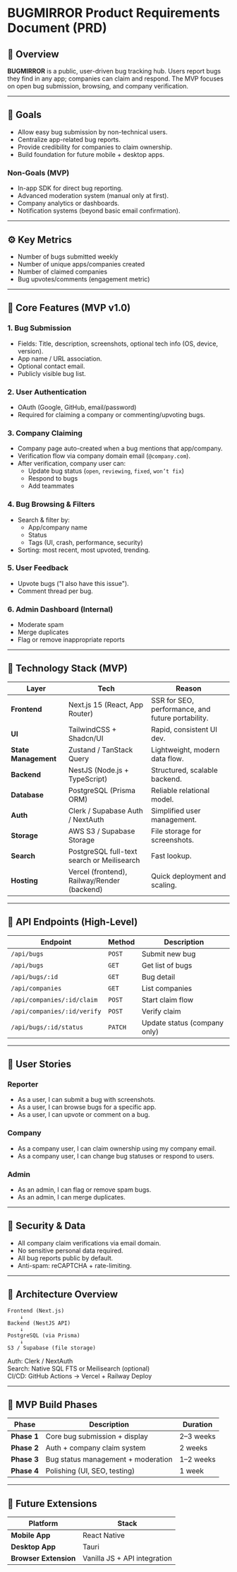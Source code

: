 # BUGMIRROR Product Requirements Document (PRD)

## 🧭 Overview
**BUGMIRROR** is a public, user-driven bug tracking hub. Users report bugs they find in any app; companies can claim and respond. The MVP focuses on open bug submission, browsing, and company verification.

---

## 🎯 Goals
- Allow easy bug submission by non-technical users.
- Centralize app-related bug reports.
- Provide credibility for companies to claim ownership.
- Build foundation for future mobile + desktop apps.

### Non-Goals (MVP)
- In-app SDK for direct bug reporting.
- Advanced moderation system (manual only at first).
- Company analytics or dashboards.
- Notification systems (beyond basic email confirmation).

---

## ⚙️ Key Metrics
- Number of bugs submitted weekly
- Number of unique apps/companies created
- Number of claimed companies
- Bug upvotes/comments (engagement metric)

---

## 🧩 Core Features (MVP v1.0)

### 1. Bug Submission
- Fields: Title, description, screenshots, optional tech info (OS, device, version).
- App name / URL association.
- Optional contact email.
- Publicly visible bug list.

### 2. User Authentication
- OAuth (Google, GitHub, email/password)
- Required for claiming a company or commenting/upvoting bugs.

### 3. Company Claiming
- Company page auto-created when a bug mentions that app/company.
- Verification flow via company domain email (`@company.com`).
- After verification, company user can:
  - Update bug status (`open`, `reviewing`, `fixed`, `won’t fix`)
  - Respond to bugs
  - Add teammates

### 4. Bug Browsing & Filters
- Search & filter by:
  - App/company name
  - Status
  - Tags (UI, crash, performance, security)
- Sorting: most recent, most upvoted, trending.

### 5. User Feedback
- Upvote bugs ("I also have this issue").
- Comment thread per bug.

### 6. Admin Dashboard (Internal)
- Moderate spam
- Merge duplicates
- Flag or remove inappropriate reports

---

## 🧱 Technology Stack (MVP)

| Layer | Tech | Reason |
|-------|------|--------|
| **Frontend** | Next.js 15 (React, App Router) | SSR for SEO, performance, and future portability. |
| **UI** | TailwindCSS + Shadcn/UI | Rapid, consistent UI dev. |
| **State Management** | Zustand / TanStack Query | Lightweight, modern data flow. |
| **Backend** | NestJS (Node.js + TypeScript) | Structured, scalable backend. |
| **Database** | PostgreSQL (Prisma ORM) | Reliable relational model. |
| **Auth** | Clerk / Supabase Auth / NextAuth | Simplified user management. |
| **Storage** | AWS S3 / Supabase Storage | File storage for screenshots. |
| **Search** | PostgreSQL full-text search or Meilisearch | Fast lookup. |
| **Hosting** | Vercel (frontend), Railway/Render (backend) | Quick deployment and scaling. |

---

## 🧾 API Endpoints (High-Level)

| Endpoint | Method | Description |
|-----------|---------|-------------|
| `/api/bugs` | `POST` | Submit new bug |
| `/api/bugs` | `GET` | Get list of bugs |
| `/api/bugs/:id` | `GET` | Bug detail |
| `/api/companies` | `GET` | List companies |
| `/api/companies/:id/claim` | `POST` | Start claim flow |
| `/api/companies/:id/verify` | `POST` | Verify claim |
| `/api/bugs/:id/status` | `PATCH` | Update status (company only) |

---

## 👥 User Stories

### Reporter
- As a user, I can submit a bug with screenshots.
- As a user, I can browse bugs for a specific app.
- As a user, I can upvote or comment on a bug.

### Company
- As a company user, I can claim ownership using my company email.
- As a company user, I can change bug statuses or respond to users.

### Admin
- As an admin, I can flag or remove spam bugs.
- As an admin, I can merge duplicates.

---

## 🔐 Security & Data
- All company claim verifications via email domain.
- No sensitive personal data required.
- All bug reports public by default.
- Anti-spam: reCAPTCHA + rate-limiting.

---

## 🧠 Architecture Overview

```
Frontend (Next.js)
    ↓
Backend (NestJS API)
    ↓
PostgreSQL (via Prisma)
    ↓
S3 / Supabase (file storage)
```

Auth: Clerk / NextAuth  
Search: Native SQL FTS or Meilisearch (optional)  
CI/CD: GitHub Actions → Vercel + Railway Deploy

---

## 🧩 MVP Build Phases

| Phase | Description | Duration |
|--------|-------------|-----------|
| **Phase 1** | Core bug submission + display | 2–3 weeks |
| **Phase 2** | Auth + company claim system | 2 weeks |
| **Phase 3** | Bug status management + moderation | 1–2 weeks |
| **Phase 4** | Polishing (UI, SEO, testing) | 1 week |

---

## 📱 Future Extensions

| Platform | Stack |
|-----------|--------|
| **Mobile App** | React Native |
| **Desktop App** | Tauri |
| **Browser Extension** | Vanilla JS + API integration |
